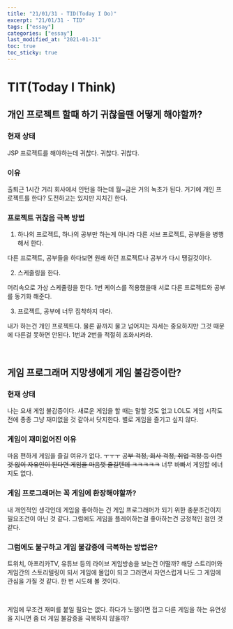 ```yaml
---
title: "21/01/31 - TID(Today I Do)"
excerpt: "21/01/31 - TID"
tags: ["essay"]
categories: ["essay"]
last_modified_at: "2021-01-31"
toc: true
toc_sticky: true
---
```

# TIT(Today I Think)

## 개인 프로젝트 할때 하기 귀찮을땐 어떻게 해야할까?

### 현재 상태

JSP 프로젝트를 해야하는데 귀찮다. 귀찮다. 귀찮다.

### 이유 

출퇴근 1시간 거리 회사에서 인턴을 하는데 월~금은 거의 녹초가 된다. 거기에 개인 프로젝트를 한다? 도전하고는 있지만 지치긴 한다.

### 프로젝트 귀찮음 극복 방법

1. 하나의 프로젝트, 하나의 공부만 하는게 아니라 다른 서브 프로젝트, 공부들을 병행해서 한다.

다른 프로젝트, 공부들을 하다보면 원래 하던 프로젝트나 공부가 다시 땡길것이다.

2. 스케줄링을 한다.

머리속으로 가상 스케줄링을 한다. 1번 케이스를 적용했을때 서로 다른 프로젝트와 공부를 동기화 해준다.

3. 프로젝트, 공부에 너무 집착하지 마라.

내가 하는건 개인 프로젝트다. 물론 끝까지 물고 넘어지는 자세는 중요하지만 그것 때문에 다른걸 못하면 안된다. 1번과 2번을 적절히 조화시켜라.

<br>

## 게임 프로그래머 지망생에게 게임 불감증이란?

### 현재 상태

나는 요새 게임 불감증이다. 새로운 게임을 할 때는 말할 것도 없고 LOL도 게임 시작도 전에 종종 그냥 재미없을 것 같아서 닷지한다. 별로 게임을 즐기고 싶지 않다.

### 게임이 재미없어진 이유

마음 편하게 게임을 즐길 여유가 없다. ㅜㅜㅜ <del>공부 걱정, 회사 걱정, 취업 걱정 등 이런것 없이 자유인이 된다면 게임을 마음껏 즐길텐데 ㅋㅋㅋㅋㅋ</del>
너무 바빠서 게임할 에너지도 없다.

### 게임 프로그래머는 꼭 게임에 환장해야할까?

내 개인적인 생각인데 게임을 좋아하는 건 게임 프로그래머가 되기 위한 충분조건이지 필요조건이 아닌 것 같다.
그럼에도 게임을 플레이하는걸 좋아하는건 긍정적인 점인 것 같다.

### 그럼에도 불구하고 게임 불감증에 극복하는 방법은? 

트위치, 아프리카TV, 유튜브 등의 라이브 게임방송을 보는건 어떨까? 해당 스트리머와 게임간의 스토리텔링이 되서 게임에 몰입이 되고 그러면서 자연스럽게 나도 그 게임에 관심을 가질 것 같다. 한 번 시도해 볼 것이다.

<br>

게임에 무조건 재미를 붙일 필요는 없다. 하다가 노잼이면 접고 다른 게임을 하는 유연성을 지니면 좀 더 게임 불감증을 극복하지 않을까?
